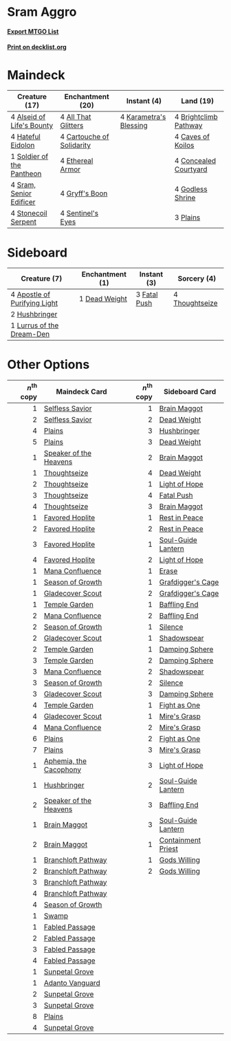 # Sram Aggro

#### [Export MTGO List](../collection/Sram%20Aggro/Sram%20Aggro.txt)
#### [Print on decklist.org](http://decklist.org/?deckmain=4%09All%20That%20Glitters%0A4%09Alseid%20of%20Life's%20Bounty%0A4%09Brightclimb%20Pathway%0A4%09Cartouche%20of%20Solidarity%0A4%09Caves%20of%20Koilos%0A4%09Concealed%20Courtyard%0A4%09Ethereal%20Armor%0A4%09Godless%20Shrine%0A4%09Gryff's%20Boon%0A4%09Hateful%20Eidolon%0A4%09Karametra's%20Blessing%0A3%09Plains%0A4%09Sentinel's%20Eyes%0A1%09Soldier%20of%20the%20Pantheon%0A4%09Sram,%20Senior%20Edificer%0A4%09Stonecoil%20Serpent&deckside=4%09Apostle%20of%20Purifying%20Light%0A1%09Dead%20Weight%0A3%09Fatal%20Push%0A2%09Hushbringer%0A1%09Lurrus%20of%20the%20Dream-Den%0A4%09Thoughtseize)
# Maindeck

|                                           Creature (17)                                            |                                          Enchantment (20)                                          |                                           Instant (4)                                           |                                           Land (19)                                            |
|----------------------------------------------------------------------------------------------------|----------------------------------------------------------------------------------------------------|-------------------------------------------------------------------------------------------------|------------------------------------------------------------------------------------------------|
|4 [Alseid of Life's Bounty](http://gatherer.wizards.com/Pages/Card/Details.aspx?multiverseid=476252)|4 [All That Glitters](http://gatherer.wizards.com/Pages/Card/Details.aspx?multiverseid=472964)      |4 [Karametra's Blessing](http://gatherer.wizards.com/Pages/Card/Details.aspx?multiverseid=476277)|4 [Brightclimb Pathway](http://gatherer.wizards.com/Pages/Card/Details.aspx?multiverseid=491911)|
|4 [Hateful Eidolon](http://gatherer.wizards.com/Pages/Card/Details.aspx?multiverseid=476352)        |4 [Cartouche of Solidarity](http://gatherer.wizards.com/Pages/Card/Details.aspx?multiverseid=426709)|                                                                                                 |4 [Caves of Koilos](http://gatherer.wizards.com/Pages/Card/Details.aspx?multiverseid=129497)    |
|1 [Soldier of the Pantheon](http://gatherer.wizards.com/Pages/Card/Details.aspx?multiverseid=373529)|4 [Ethereal Armor](http://gatherer.wizards.com/Pages/Card/Details.aspx?multiverseid=265414)         |                                                                                                 |4 [Concealed Courtyard](http://gatherer.wizards.com/Pages/Card/Details.aspx?multiverseid=417818)|
|4 [Sram, Senior Edificer](http://gatherer.wizards.com/Pages/Card/Details.aspx?multiverseid=423690)  |4 [Gryff's Boon](http://gatherer.wizards.com/Pages/Card/Details.aspx?multiverseid=409758)           |                                                                                                 |4 [Godless Shrine](http://gatherer.wizards.com/Pages/Card/Details.aspx?multiverseid=405099)     |
|4 [Stonecoil Serpent](http://gatherer.wizards.com/Pages/Card/Details.aspx?multiverseid=473197)      |4 [Sentinel's Eyes](http://gatherer.wizards.com/Pages/Card/Details.aspx?multiverseid=476287)        |                                                                                                 |3 [Plains](http://gatherer.wizards.com/Pages/Card/Details.aspx?multiverseid=439856)             |


# Sideboard

|                                             Creature (7)                                              |                                    Enchantment (1)                                     |                                      Instant (3)                                      |                                       Sorcery (4)                                       |
|-------------------------------------------------------------------------------------------------------|----------------------------------------------------------------------------------------|---------------------------------------------------------------------------------------|-----------------------------------------------------------------------------------------|
|4 [Apostle of Purifying Light](http://gatherer.wizards.com/Pages/Card/Details.aspx?multiverseid=466760)|1 [Dead Weight](http://gatherer.wizards.com/Pages/Card/Details.aspx?multiverseid=452817)|3 [Fatal Push](http://gatherer.wizards.com/Pages/Card/Details.aspx?multiverseid=423724)|4 [Thoughtseize](http://gatherer.wizards.com/Pages/Card/Details.aspx?multiverseid=438676)|
|2 [Hushbringer](http://gatherer.wizards.com/Pages/Card/Details.aspx?multiverseid=472980)               |                                                                                        |                                                                                       |                                                                                         |
|1 [Lurrus of the Dream-Den](http://gatherer.wizards.com/Pages/Card/Details.aspx?multiverseid=479746)   |                                                                                        |                                                                                       |                                                                                         |


# Other Options

|*n*<sup>th</sup> copy|                                          Maindeck Card                                          |*n*<sup>th</sup> copy|                                       Sideboard Card                                        |
|--------------------:|-------------------------------------------------------------------------------------------------|--------------------:|---------------------------------------------------------------------------------------------|
|                    1|[Selfless Savior](http://gatherer.wizards.com/Pages/Card/Details.aspx?multiverseid=485359)       |                    1|[Brain Maggot](http://gatherer.wizards.com/Pages/Card/Details.aspx?multiverseid=380382)      |
|                    2|[Selfless Savior](http://gatherer.wizards.com/Pages/Card/Details.aspx?multiverseid=485359)       |                    2|[Dead Weight](http://gatherer.wizards.com/Pages/Card/Details.aspx?multiverseid=452817)       |
|                    4|[Plains](http://gatherer.wizards.com/Pages/Card/Details.aspx?multiverseid=439856)                |                    3|[Hushbringer](http://gatherer.wizards.com/Pages/Card/Details.aspx?multiverseid=472980)       |
|                    5|[Plains](http://gatherer.wizards.com/Pages/Card/Details.aspx?multiverseid=439856)                |                    3|[Dead Weight](http://gatherer.wizards.com/Pages/Card/Details.aspx?multiverseid=452817)       |
|                    1|[Speaker of the Heavens](http://gatherer.wizards.com/Pages/Card/Details.aspx?multiverseid=488246)|                    2|[Brain Maggot](http://gatherer.wizards.com/Pages/Card/Details.aspx?multiverseid=380382)      |
|                    1|[Thoughtseize](http://gatherer.wizards.com/Pages/Card/Details.aspx?multiverseid=438676)          |                    4|[Dead Weight](http://gatherer.wizards.com/Pages/Card/Details.aspx?multiverseid=452817)       |
|                    2|[Thoughtseize](http://gatherer.wizards.com/Pages/Card/Details.aspx?multiverseid=438676)          |                    1|[Light of Hope](http://gatherer.wizards.com/Pages/Card/Details.aspx?multiverseid=479540)     |
|                    3|[Thoughtseize](http://gatherer.wizards.com/Pages/Card/Details.aspx?multiverseid=438676)          |                    4|[Fatal Push](http://gatherer.wizards.com/Pages/Card/Details.aspx?multiverseid=423724)        |
|                    4|[Thoughtseize](http://gatherer.wizards.com/Pages/Card/Details.aspx?multiverseid=438676)          |                    3|[Brain Maggot](http://gatherer.wizards.com/Pages/Card/Details.aspx?multiverseid=380382)      |
|                    1|[Favored Hoplite](http://gatherer.wizards.com/Pages/Card/Details.aspx?multiverseid=373596)       |                    1|[Rest in Peace](http://gatherer.wizards.com/Pages/Card/Details.aspx?multiverseid=442021)     |
|                    2|[Favored Hoplite](http://gatherer.wizards.com/Pages/Card/Details.aspx?multiverseid=373596)       |                    2|[Rest in Peace](http://gatherer.wizards.com/Pages/Card/Details.aspx?multiverseid=442021)     |
|                    3|[Favored Hoplite](http://gatherer.wizards.com/Pages/Card/Details.aspx?multiverseid=373596)       |                    1|[Soul-Guide Lantern](http://gatherer.wizards.com/Pages/Card/Details.aspx?multiverseid=476488)|
|                    4|[Favored Hoplite](http://gatherer.wizards.com/Pages/Card/Details.aspx?multiverseid=373596)       |                    2|[Light of Hope](http://gatherer.wizards.com/Pages/Card/Details.aspx?multiverseid=479540)     |
|                    1|[Mana Confluence](http://gatherer.wizards.com/Pages/Card/Details.aspx?multiverseid=409573)       |                    1|[Erase](http://gatherer.wizards.com/Pages/Card/Details.aspx?multiverseid=386533)             |
|                    1|[Season of Growth](http://gatherer.wizards.com/Pages/Card/Details.aspx?multiverseid=466945)      |                    1|[Grafdigger's Cage](http://gatherer.wizards.com/Pages/Card/Details.aspx?multiverseid=278452) |
|                    1|[Gladecover Scout](http://gatherer.wizards.com/Pages/Card/Details.aspx?multiverseid=220082)      |                    2|[Grafdigger's Cage](http://gatherer.wizards.com/Pages/Card/Details.aspx?multiverseid=278452) |
|                    1|[Temple Garden](http://gatherer.wizards.com/Pages/Card/Details.aspx?multiverseid=405112)         |                    1|[Baffling End](http://gatherer.wizards.com/Pages/Card/Details.aspx?multiverseid=439658)      |
|                    2|[Mana Confluence](http://gatherer.wizards.com/Pages/Card/Details.aspx?multiverseid=409573)       |                    2|[Baffling End](http://gatherer.wizards.com/Pages/Card/Details.aspx?multiverseid=439658)      |
|                    2|[Season of Growth](http://gatherer.wizards.com/Pages/Card/Details.aspx?multiverseid=466945)      |                    1|[Silence](http://gatherer.wizards.com/Pages/Card/Details.aspx?multiverseid=191083)           |
|                    2|[Gladecover Scout](http://gatherer.wizards.com/Pages/Card/Details.aspx?multiverseid=220082)      |                    1|[Shadowspear](http://gatherer.wizards.com/Pages/Card/Details.aspx?multiverseid=476487)       |
|                    2|[Temple Garden](http://gatherer.wizards.com/Pages/Card/Details.aspx?multiverseid=405112)         |                    1|[Damping Sphere](http://gatherer.wizards.com/Pages/Card/Details.aspx?multiverseid=443101)    |
|                    3|[Temple Garden](http://gatherer.wizards.com/Pages/Card/Details.aspx?multiverseid=405112)         |                    2|[Damping Sphere](http://gatherer.wizards.com/Pages/Card/Details.aspx?multiverseid=443101)    |
|                    3|[Mana Confluence](http://gatherer.wizards.com/Pages/Card/Details.aspx?multiverseid=409573)       |                    2|[Shadowspear](http://gatherer.wizards.com/Pages/Card/Details.aspx?multiverseid=476487)       |
|                    3|[Season of Growth](http://gatherer.wizards.com/Pages/Card/Details.aspx?multiverseid=466945)      |                    2|[Silence](http://gatherer.wizards.com/Pages/Card/Details.aspx?multiverseid=191083)           |
|                    3|[Gladecover Scout](http://gatherer.wizards.com/Pages/Card/Details.aspx?multiverseid=220082)      |                    3|[Damping Sphere](http://gatherer.wizards.com/Pages/Card/Details.aspx?multiverseid=443101)    |
|                    4|[Temple Garden](http://gatherer.wizards.com/Pages/Card/Details.aspx?multiverseid=405112)         |                    1|[Fight as One](http://gatherer.wizards.com/Pages/Card/Details.aspx?multiverseid=479532)      |
|                    4|[Gladecover Scout](http://gatherer.wizards.com/Pages/Card/Details.aspx?multiverseid=220082)      |                    1|[Mire's Grasp](http://gatherer.wizards.com/Pages/Card/Details.aspx?multiverseid=476357)      |
|                    4|[Mana Confluence](http://gatherer.wizards.com/Pages/Card/Details.aspx?multiverseid=409573)       |                    2|[Mire's Grasp](http://gatherer.wizards.com/Pages/Card/Details.aspx?multiverseid=476357)      |
|                    6|[Plains](http://gatherer.wizards.com/Pages/Card/Details.aspx?multiverseid=439856)                |                    2|[Fight as One](http://gatherer.wizards.com/Pages/Card/Details.aspx?multiverseid=479532)      |
|                    7|[Plains](http://gatherer.wizards.com/Pages/Card/Details.aspx?multiverseid=439856)                |                    3|[Mire's Grasp](http://gatherer.wizards.com/Pages/Card/Details.aspx?multiverseid=476357)      |
|                    1|[Aphemia, the Cacophony](http://gatherer.wizards.com/Pages/Card/Details.aspx?multiverseid=476335)|                    3|[Light of Hope](http://gatherer.wizards.com/Pages/Card/Details.aspx?multiverseid=479540)     |
|                    1|[Hushbringer](http://gatherer.wizards.com/Pages/Card/Details.aspx?multiverseid=472980)           |                    2|[Soul-Guide Lantern](http://gatherer.wizards.com/Pages/Card/Details.aspx?multiverseid=476488)|
|                    2|[Speaker of the Heavens](http://gatherer.wizards.com/Pages/Card/Details.aspx?multiverseid=488246)|                    3|[Baffling End](http://gatherer.wizards.com/Pages/Card/Details.aspx?multiverseid=439658)      |
|                    1|[Brain Maggot](http://gatherer.wizards.com/Pages/Card/Details.aspx?multiverseid=380382)          |                    3|[Soul-Guide Lantern](http://gatherer.wizards.com/Pages/Card/Details.aspx?multiverseid=476488)|
|                    2|[Brain Maggot](http://gatherer.wizards.com/Pages/Card/Details.aspx?multiverseid=380382)          |                    1|[Containment Priest](http://gatherer.wizards.com/Pages/Card/Details.aspx?multiverseid=389470)|
|                    1|[Branchloft Pathway](http://gatherer.wizards.com/Pages/Card/Details.aspx?multiverseid=491909)    |                    1|[Gods Willing](http://gatherer.wizards.com/Pages/Card/Details.aspx?multiverseid=442005)      |
|                    2|[Branchloft Pathway](http://gatherer.wizards.com/Pages/Card/Details.aspx?multiverseid=491909)    |                    2|[Gods Willing](http://gatherer.wizards.com/Pages/Card/Details.aspx?multiverseid=442005)      |
|                    3|[Branchloft Pathway](http://gatherer.wizards.com/Pages/Card/Details.aspx?multiverseid=491909)    |                     |                                                                                             |
|                    4|[Branchloft Pathway](http://gatherer.wizards.com/Pages/Card/Details.aspx?multiverseid=491909)    |                     |                                                                                             |
|                    4|[Season of Growth](http://gatherer.wizards.com/Pages/Card/Details.aspx?multiverseid=466945)      |                     |                                                                                             |
|                    1|[Swamp](http://gatherer.wizards.com/Pages/Card/Details.aspx?multiverseid=439858)                 |                     |                                                                                             |
|                    1|[Fabled Passage](http://gatherer.wizards.com/Pages/Card/Details.aspx?multiverseid=473206)        |                     |                                                                                             |
|                    2|[Fabled Passage](http://gatherer.wizards.com/Pages/Card/Details.aspx?multiverseid=473206)        |                     |                                                                                             |
|                    3|[Fabled Passage](http://gatherer.wizards.com/Pages/Card/Details.aspx?multiverseid=473206)        |                     |                                                                                             |
|                    4|[Fabled Passage](http://gatherer.wizards.com/Pages/Card/Details.aspx?multiverseid=473206)        |                     |                                                                                             |
|                    1|[Sunpetal Grove](http://gatherer.wizards.com/Pages/Card/Details.aspx?multiverseid=420946)        |                     |                                                                                             |
|                    1|[Adanto Vanguard](http://gatherer.wizards.com/Pages/Card/Details.aspx?multiverseid=435152)       |                     |                                                                                             |
|                    2|[Sunpetal Grove](http://gatherer.wizards.com/Pages/Card/Details.aspx?multiverseid=420946)        |                     |                                                                                             |
|                    3|[Sunpetal Grove](http://gatherer.wizards.com/Pages/Card/Details.aspx?multiverseid=420946)        |                     |                                                                                             |
|                    8|[Plains](http://gatherer.wizards.com/Pages/Card/Details.aspx?multiverseid=439856)                |                     |                                                                                             |
|                    4|[Sunpetal Grove](http://gatherer.wizards.com/Pages/Card/Details.aspx?multiverseid=420946)        |                     |                                                                                             |


